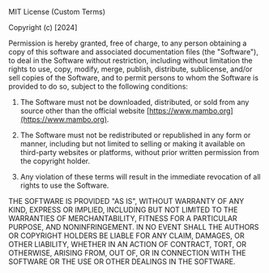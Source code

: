 MIT License (Custom Terms)

Copyright (c) [2024] 

Permission is hereby granted, free of charge, to any person obtaining a copy of this software and associated documentation files (the "Software"), to deal in the Software without restriction, including without limitation the rights to use, copy, modify, merge, publish, distribute, sublicense, and/or sell copies of the Software, and to permit persons to whom the Software is provided to do so, subject to the following conditions:

1. The Software must not be downloaded, distributed, or sold from any source other than the official website [https://www.mambo.org](https://www.mambo.org).

2. The Software must not be redistributed or republished in any form or manner, including but not limited to selling or making it available on third-party websites or platforms, without prior written permission from the copyright holder.

3. Any violation of these terms will result in the immediate revocation of all rights to use the Software.

THE SOFTWARE IS PROVIDED "AS IS", WITHOUT WARRANTY OF ANY KIND, EXPRESS OR IMPLIED, INCLUDING BUT NOT LIMITED TO THE WARRANTIES OF MERCHANTABILITY, FITNESS FOR A PARTICULAR PURPOSE, AND NONINFRINGEMENT. IN NO EVENT SHALL THE AUTHORS OR COPYRIGHT HOLDERS BE LIABLE FOR ANY CLAIM, DAMAGES, OR OTHER LIABILITY, WHETHER IN AN ACTION OF CONTRACT, TORT, OR OTHERWISE, ARISING FROM, OUT OF, OR IN CONNECTION WITH THE SOFTWARE OR THE USE OR OTHER DEALINGS IN THE SOFTWARE.
